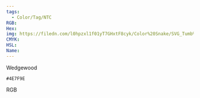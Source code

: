 ```yaml
---
tags:
  - Color/Tag/NTC
RGB:
Hex:
img: https://filedn.com/l0hpzxl1f01yT7GHxtF8cyk/Color%20Snake/SVG_Tumb%20Mass%20No%20Name/4E7F9E.svg
CMYK:
HSL:
Name:
---
```

Wedgewood
```palette
#4E7F9E
```
RGB
